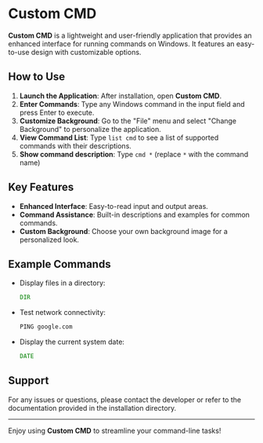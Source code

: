 # Custom CMD

**Custom CMD** is a lightweight and user-friendly application that provides an enhanced interface for running commands on Windows. It features an easy-to-use design with customizable options.

## How to Use

1. **Launch the Application**: After installation, open **Custom CMD**.
2. **Enter Commands**: Type any Windows command in the input field and press Enter to execute.
3. **Customize Background**: Go to the "File" menu and select "Change Background" to personalize the application.
4. **View Command List**: Type `list cmd` to see a list of supported commands with their descriptions.
5. **Show command description**: Type `cmd *` (replace `*` with the command name)

## Key Features

- **Enhanced Interface**: Easy-to-read input and output areas.
- **Command Assistance**: Built-in descriptions and examples for common commands.
- **Custom Background**: Choose your own background image for a personalized look.

## Example Commands

- Display files in a directory:
  ```cmd
  DIR
  ```
- Test network connectivity:
  ```cmd
  PING google.com
  ```
- Display the current system date:
  ```cmd
  DATE
  ```

## Support

For any issues or questions, please contact the developer or refer to the documentation provided in the installation directory.

---

Enjoy using **Custom CMD** to streamline your command-line tasks!
